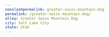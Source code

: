 ```yaml
---
﻿nonslashpermalink: greater-swiss-mountain-dog
permalink: /greater-swiss-mountain-dog/
alley: Greater Swiss Mountain Dog
city: Salt Lake City
state: Utah
---
```

